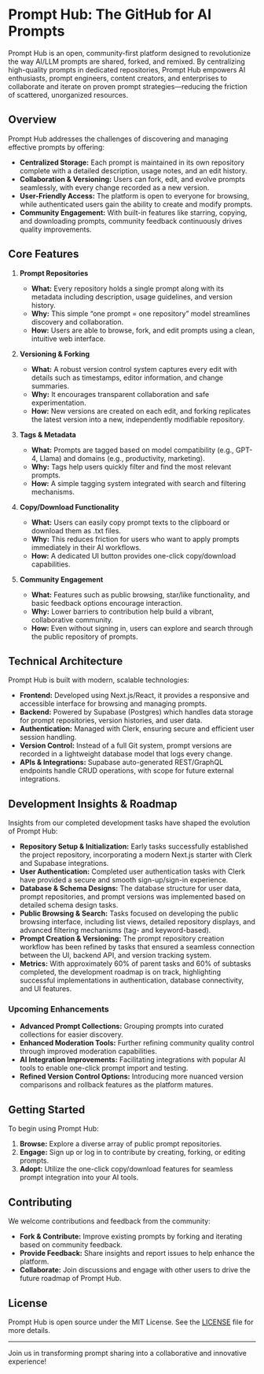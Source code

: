 # Prompt Hub: The GitHub for AI Prompts

Prompt Hub is an open, community-first platform designed to revolutionize the way AI/LLM prompts are shared, forked, and remixed. By centralizing high-quality prompts in dedicated repositories, Prompt Hub empowers AI enthusiasts, prompt engineers, content creators, and enterprises to collaborate and iterate on proven prompt strategies—reducing the friction of scattered, unorganized resources.

## Overview

Prompt Hub addresses the challenges of discovering and managing effective prompts by offering:
- **Centralized Storage:** Each prompt is maintained in its own repository complete with a detailed description, usage notes, and an edit history.
- **Collaboration & Versioning:** Users can fork, edit, and evolve prompts seamlessly, with every change recorded as a new version.
- **User-Friendly Access:** The platform is open to everyone for browsing, while authenticated users gain the ability to create and modify prompts.
- **Community Engagement:** With built-in features like starring, copying, and downloading prompts, community feedback continuously drives quality improvements.

## Core Features

1. **Prompt Repositories**
   - **What:** Every repository holds a single prompt along with its metadata including description, usage guidelines, and version history.
   - **Why:** This simple “one prompt = one repository” model streamlines discovery and collaboration.
   - **How:** Users are able to browse, fork, and edit prompts using a clean, intuitive web interface.

2. **Versioning & Forking**
   - **What:** A robust version control system captures every edit with details such as timestamps, editor information, and change summaries.
   - **Why:** It encourages transparent collaboration and safe experimentation.
   - **How:** New versions are created on each edit, and forking replicates the latest version into a new, independently modifiable repository.

3. **Tags & Metadata**
   - **What:** Prompts are tagged based on model compatibility (e.g., GPT-4, Llama) and domains (e.g., productivity, marketing).
   - **Why:** Tags help users quickly filter and find the most relevant prompts.
   - **How:** A simple tagging system integrated with search and filtering mechanisms.

4. **Copy/Download Functionality**
   - **What:** Users can easily copy prompt texts to the clipboard or download them as .txt files.
   - **Why:** This reduces friction for users who want to apply prompts immediately in their AI workflows.
   - **How:** A dedicated UI button provides one-click copy/download capabilities.

5. **Community Engagement**
   - **What:** Features such as public browsing, star/like functionality, and basic feedback options encourage interaction.
   - **Why:** Lower barriers to contribution help build a vibrant, collaborative community.
   - **How:** Even without signing in, users can explore and search through the public repository of prompts.

## Technical Architecture

Prompt Hub is built with modern, scalable technologies:
- **Frontend:** Developed using Next.js/React, it provides a responsive and accessible interface for browsing and managing prompts.
- **Backend:** Powered by Supabase (Postgres) which handles data storage for prompt repositories, version histories, and user data.
- **Authentication:** Managed with Clerk, ensuring secure and efficient user session handling.
- **Version Control:** Instead of a full Git system, prompt versions are recorded in a lightweight database model that logs every change.
- **APIs & Integrations:** Supabase auto-generated REST/GraphQL endpoints handle CRUD operations, with scope for future external integrations.

## Development Insights & Roadmap

Insights from our completed development tasks have shaped the evolution of Prompt Hub:
- **Repository Setup & Initialization:** Early tasks successfully established the project repository, incorporating a modern Next.js starter with Clerk and Supabase integrations.
- **User Authentication:** Completed user authentication tasks with Clerk have provided a secure and smooth sign-up/sign-in experience.
- **Database & Schema Designs:** The database structure for user data, prompt repositories, and prompt versions was implemented based on detailed schema design tasks.
- **Public Browsing & Search:** Tasks focused on developing the public browsing interface, including list views, detailed repository displays, and advanced filtering mechanisms (tag- and keyword-based).
- **Prompt Creation & Versioning:** The prompt repository creation workflow has been refined by tasks that ensured a seamless connection between the UI, backend API, and version tracking system.
- **Metrics:** With approximately 60% of parent tasks and 60% of subtasks completed, the development roadmap is on track, highlighting successful implementations in authentication, database connectivity, and UI features.

### Upcoming Enhancements
- **Advanced Prompt Collections:** Grouping prompts into curated collections for easier discovery.
- **Enhanced Moderation Tools:** Further refining community quality control through improved moderation capabilities.
- **AI Integration Improvements:** Facilitating integrations with popular AI tools to enable one-click prompt import and testing.
- **Refined Version Control Options:** Introducing more nuanced version comparisons and rollback features as the platform matures.

## Getting Started

To begin using Prompt Hub:
1. **Browse:** Explore a diverse array of public prompt repositories.
2. **Engage:** Sign up or log in to contribute by creating, forking, or editing prompts.
3. **Adopt:** Utilize the one-click copy/download features for seamless prompt integration into your AI tools.

## Contributing

We welcome contributions and feedback from the community:
- **Fork & Contribute:** Improve existing prompts by forking and iterating based on community feedback.
- **Provide Feedback:** Share insights and report issues to help enhance the platform.
- **Collaborate:** Join discussions and engage with other users to drive the future roadmap of Prompt Hub.

## License

Prompt Hub is open source under the MIT License. See the [LICENSE](LICENSE) file for more details.

---

Join us in transforming prompt sharing into a collaborative and innovative experience!